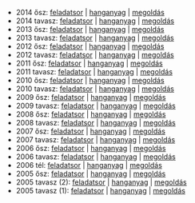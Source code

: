  - 2014 ősz: [feladatsor](https://dari.oktatas.hu/kir/erettsegi/okev_doc/erettsegi_2014/oktober/e_spanyol_14okt_fl.pdf)
           | [hanganyag](https://dari.oktatas.hu/kir/erettsegi/okev_doc/erettsegi_2014/oktober/e_spanyol_14okt_fl.mp3)
           | [megoldás](https://dari.oktatas.hu/kir/erettsegi/okev_doc/erettsegi_2014/oktober/e_spanyol_14okt_ut.pdf)
 - 2014 tavasz: [feladatsor](https://dari.oktatas.hu/kir/erettsegi/okev_doc/erettsegi_2014/e_spanyol_14maj_fl.pdf)
              | [hanganyag](https://dari.oktatas.hu/kir/erettsegi/okev_doc/erettsegi_2014/e_spanyol_14maj_fl.mp3)
              | [megoldás](https://dari.oktatas.hu/kir/erettsegi/okev_doc/erettsegi_2014/e_spanyol_14maj_ut.pdf)
 - 2013 ősz: [feladatsor](https://dari.oktatas.hu/kir/erettsegi/okev_doc/erettsegi_2013/oktober/e_spanyol_13okt_fl.pdf)
           | [hanganyag](https://dari.oktatas.hu/kir/erettsegi/okev_doc/erettsegi_2013/oktober/e_spanyol_13okt_fl.mp3)
           | [megoldás](https://dari.oktatas.hu/kir/erettsegi/okev_doc/erettsegi_2013/oktober/e_spanyol_13okt_ut.pdf)
 - 2013 tavasz: [feladatsor](https://dari.oktatas.hu/kir/erettsegi/okev_doc/erettsegi_2013/e_spanyol_13maj_fl.pdf)
              | [hanganyag](https://dari.oktatas.hu/kir/erettsegi/okev_doc/erettsegi_2013/e_spanyol_13maj_fl.mp3)
              | [megoldás](https://dari.oktatas.hu/kir/erettsegi/okev_doc/erettsegi_2013/e_spanyol_13maj_ut.pdf)
 - 2012 ősz: [feladatsor](https://dari.oktatas.hu/kir/erettsegi/okev_doc/erettsegi_2012/oktober/e_spanyol_12okt_fl.pdf)
           | [hanganyag](https://dari.oktatas.hu/kir/erettsegi/okev_doc/erettsegi_2012/oktober/e_spanyol_12okt_fl.mp3)
           | [megoldás](https://dari.oktatas.hu/kir/erettsegi/okev_doc/erettsegi_2012/oktober/e_spanyol_12okt_ut.pdf)
 - 2012 tavasz: [feladatsor](https://dari.oktatas.hu/kir/erettsegi/okev_doc/erettsegi_2012/e_spanyol_12maj_fl.pdf)
              | [hanganyag](https://dari.oktatas.hu/kir/erettsegi/okev_doc/erettsegi_2012/e_spanyol_12maj_fl.mp3)
              | [megoldás](https://dari.oktatas.hu/kir/erettsegi/okev_doc/erettsegi_2012/e_spanyol_12maj_ut.pdf)
 - 2011 ősz: [feladatsor](https://dari.oktatas.hu/kir/erettsegi/okev_doc/erettsegi_2011/oktober/e_spanyol_11okt_fl.pdf)
           | [hanganyag](https://dari.oktatas.hu/kir/erettsegi/okev_doc/erettsegi_2011/oktober/e_spanyol_11okt_fl.mp3)
           | [megoldás](https://dari.oktatas.hu/kir/erettsegi/okev_doc/erettsegi_2011/oktober/e_spanyol_11okt_ut.pdf)
 - 2011 tavasz: [feladatsor](https://dari.oktatas.hu/kir/erettsegi/okev_doc/erettsegi_2011/e_spanyol_11maj_fl.pdf)
              | [hanganyag](https://dari.oktatas.hu/kir/erettsegi/okev_doc/erettsegi_2011/e_spanyol_11maj_fl.mp3)
              | [megoldás](https://dari.oktatas.hu/kir/erettsegi/okev_doc/erettsegi_2011/e_spanyol_11maj_ut.pdf)
 - 2010 ősz: [feladatsor](https://dari.oktatas.hu/kir/erettsegi/okev_doc/erettsegi_2010/oktober/e_spanyol_10okt_fl.pdf)
           | [hanganyag](https://dari.oktatas.hu/kir/erettsegi/okev_doc/erettsegi_2010/oktober/e_spanyol_10okt_fl.mp3)
           | [megoldás](https://dari.oktatas.hu/kir/erettsegi/okev_doc/erettsegi_2010/oktober/e_spanyol_10okt_ut.pdf)
 - 2010 tavasz: [feladatsor](https://dari.oktatas.hu/kir/erettsegi/okev_doc/erettsegi_2010/e_spanyol_10maj_fl.pdf)
              | [hanganyag](https://dari.oktatas.hu/kir/erettsegi/okev_doc/erettsegi_2010/e_spanyol_10maj_fl.mp3)
              | [megoldás](https://dari.oktatas.hu/kir/erettsegi/okev_doc/erettsegi_2010/e_spanyol_10maj_ut.pdf)
 - 2009 ősz: [feladatsor](https://dari.oktatas.hu/kir/erettsegi/okev_doc/erettsegi_2009/oktober/e_spanyol_09okt_fl.pdf)
           | [hanganyag](https://dari.oktatas.hu/kir/erettsegi/okev_doc/erettsegi_2009/oktober/e_spanyol_09okt_fl.mp3)
           | [megoldás](https://dari.oktatas.hu/kir/erettsegi/okev_doc/erettsegi_2009/oktober/e_spanyol_09okt_ut.pdf)
 - 2009 tavasz: [feladatsor](https://dari.oktatas.hu/kir/erettsegi/okev_doc/erettsegi_2009/e_spanyol_09maj_fl.pdf)
              | [hanganyag](https://dari.oktatas.hu/kir/erettsegi/okev_doc/erettsegi_2009/e_spanyol_09maj_fl.mp3)
              | [megoldás](https://dari.oktatas.hu/kir/erettsegi/okev_doc/erettsegi_2009/e_spanyol_09maj_ut.pdf)
 - 2008 ősz: [feladatsor](https://dari.oktatas.hu/kir/erettsegi/okev_doc/erettsegi_2008/oktober/e_spanyol_08okt_fl.pdf)
           | [hanganyag](https://dari.oktatas.hu/kir/erettsegi/okev_doc/erettsegi_2008/oktober/e_spanyol_08okt_fl.mp3)
           | [megoldás](https://dari.oktatas.hu/kir/erettsegi/okev_doc/erettsegi_2008/oktober/e_spanyol_08okt_ut.pdf)
 - 2008 tavasz: [feladatsor](https://dari.oktatas.hu/kir/erettsegi/okev_doc/erettsegi_2008/e_spanyol_08maj_fl.pdf)
              | [hanganyag](https://dari.oktatas.hu/kir/erettsegi/okev_doc/erettsegi_2008/e_spanyol_08maj_fl.mp3)
              | [megoldás](https://dari.oktatas.hu/kir/erettsegi/okev_doc/erettsegi_2008/e_spanyol_08maj_ut.pdf)
 - 2007 ősz: [feladatsor](https://dari.oktatas.hu/kir/erettsegi/okev_doc/erettsegi_2007/oktober/e_spanyol_07okt_fl.pdf)
           | [hanganyag](https://dari.oktatas.hu/kir/erettsegi/okev_doc/erettsegi_2007/oktober/e_spanyol_07okt_fl.mp3)
           | [megoldás](https://dari.oktatas.hu/kir/erettsegi/okev_doc/erettsegi_2007/oktober/e_spanyol_07okt_ut.pdf)
 - 2007 tavasz: [feladatsor](https://dari.oktatas.hu/kir/erettsegi/okev_doc/erettsegi_2007/e_spanyol_07maj_fl.pdf)
              | [hanganyag](https://dari.oktatas.hu/kir/erettsegi/okev_doc/erettsegi_2007/e_spanyol_07maj_fl.mp3)
              | [megoldás](https://dari.oktatas.hu/kir/erettsegi/okev_doc/erettsegi_2007/e_spanyol_07maj_ut.pdf)
 - 2006 ősz: [feladatsor](https://dari.oktatas.hu/kir/erettsegi/okev_doc/erettsegi_2006/e_spanyol_06okt_fl.pdf)
           | [hanganyag](https://dari.oktatas.hu/kir/erettsegi/okev_doc/erettsegi_2006/e_spanyol_06okt_fl.mp3)
           | [megoldás](https://dari.oktatas.hu/kir/erettsegi/okev_doc/erettsegi_2006/e_spanyol_06okt_ut.pdf)
 - 2006 tavasz: [feladatsor](https://dari.oktatas.hu/kir/erettsegi/okev_doc/erettsegi_2006/e_spanyol_06maj_fl.pdf)
              | [hanganyag](https://dari.oktatas.hu/kir/erettsegi/okev_doc/erettsegi_2006/e_spanyol_06maj_fl.mp3)
              | [megoldás](https://dari.oktatas.hu/kir/erettsegi/okev_doc/erettsegi_2006/e_spanyol_06maj_ut.pdf)
 - 2006 tél: [feladatsor](https://dari.oktatas.hu/kir/erettsegi/okev_doc/2006_1/e_spanyol_06febr_fl.pdf)
              | [hanganyag](https://dari.oktatas.hu/kir/erettsegi/okev_doc/2006_1/e_spanyol_06febr_fl.mp3)
              | [megoldás](https://dari.oktatas.hu/kir/erettsegi/okev_doc/2006_1/e_spanyol_06febr_ut.pdf)
 - 2005 ősz: [feladatsor](https://dari.oktatas.hu/kir/erettsegi/okev_doc/2005_osz/e_spanyol_05nov_fl.pdf)
           | [hanganyag](https://dari.oktatas.hu/kir/erettsegi/okev_doc/2005_osz/e_spanyol_05nov_fl.mp3)
           | [megoldás](https://dari.oktatas.hu/kir/erettsegi/okev_doc/2005_osz/e_spanyol_05nov_ut.pdf)
 - 2005 tavasz (2): [feladatsor](https://dari.oktatas.hu/kir/erettsegi/okev_doc/erettsegi_2005/e_spanyolV30_fl.pdf)
                  | [hanganyag](https://dari.oktatas.hu/kir/erettsegi/okev_doc/erettsegi_2005/e_spanyolV30_fl.mp3)
                  | [megoldás](https://dari.oktatas.hu/kir/erettsegi/okev_doc/erettsegi_2005/e_spanyolV30_ut.pdf)
 - 2005 tavasz (1): [feladatsor](https://dari.oktatas.hu/kir/erettsegi/okev_doc/erettsegi_2005/e_spanyol_fl.pdf)
                  | [hanganyag](https://dari.oktatas.hu/kir/erettsegi/okev_doc/erettsegi_2005/e_spanyol_fl.mp3)
                  | [megoldás](https://dari.oktatas.hu/kir/erettsegi/okev_doc/erettsegi_2005/e_spanyol_ut.pdf)
